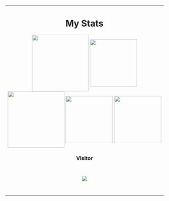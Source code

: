 <div align="center">
  




-----
<h1 align="center" color="#FF8706">My Stats
</h1>

  <img position="absolute" align="center" height="180em" src="https://github-readme-stats-eight-theta.vercel.app/api?username=Nael-couteller&show_icons=true&theme=react&include_all_commits=true&locale=fr"/>

  <img position="absolute"  align="center" height="150em" src="https://github-readme-stats-eight-theta.vercel.app/api/top-langs/?username=Nael-couteller&layout=compact&langs_count=8&theme=react&locale=fr"/>

  <img position="absolute" align="center" height="180em" src="http://github-readme-streak-stats.herokuapp.com?user=Nael-couteller&theme=onedark_duo&date_format=j%20M%5B%20Y%5D"/>

  <img position="absolute"  align="center" height="150em" src="https://github-profile-summary-cards.vercel.app/api/cards/profile-details?username=Nael-couteller&theme=tokyonight"/>

  <img position="absolute"  align="center" height="150em" src="http://github-profile-summary-cards.vercel.app/api/cards/productive-time?username=Nael-couteller&theme=tokyonight&utcOffset=8"/>


### <p>Visitor</p>

<br>

<p align="center">

  <img src="https://profile-counter.glitch.me/Nael-couteller/count.svg" />

</p>

<br>

-----

</div>
